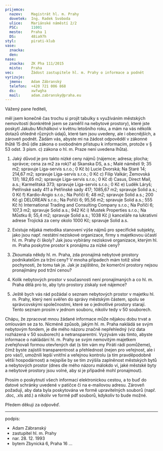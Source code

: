 ```yaml
---
prijemce: 
  nazev:    Magistrát hl. m. Prahy
  dovetek:  Ing. Radek Svoboda
  ulice:    Mariánské náměstí 2/2
  PSC:      11001
  mesto:    Praha 1
  DS:       48ia97h
styl:       pirati-klub
vase:
  znacka:   
  den:
nase:
  znacka:   ZK Pha 111/2015
  misto:    Praha
vec:        Žádost zastupitele hl. m. Prahy o informace a podnět
vyrizuje:   
  jmeno:    Adam Zábranský
  telefon:  +420 721 006 868
  ds:       xwfwgha
  mail:     adam.zabransky@praha.eu
---
```



Vážený pane řediteli,

měl jsem konečně čas trochu si projít tabulky s využíváním městských nemovitostí (konkrétně jsem se zaměřil na nebytové prostory), které jste poskytl Jakubu Michálkovi v květnu letošního roku, a mám na vás několik dotazů ohledně různých údajů, které tam jsou uvedeny, ale i obecnějších, a zároveň podnět. Žádám vás, abyste mi na žádost odpověděl v zákonné lhůtě 15 dnů (dle zákona o svobodném přístupu k informacím, protože v § 53 odst. 3 písm. c) zákona o hl. m. Praze není uvedena lhůta).

1) Jaký důvod je pro takto nízké ceny nájmů (nájemce; adresa; plocha; správce; cena za m2 za rok)?
	a) Skanska DS, a.s.; Malé náměstí 9; 35 m2; spravuje Liga-servis s.r.o.; 0 Kč
	b) Lucie Dvorská; Na Staré 14; 214,67 m2; spravuje Liga-servis s.r.o.; 0 Kč
	c) Filip Valkár; Žemovská 131; 182,65 m2; spravuje Liga-servis s.r.o.; 0 Kč
	d) Casus, Direct Mail, a.s.; Karmelitská 373; spravuje Liga-servis s.r.o.; 0 Kč
	e) Luděk Láryš; Petřínské sady 411 a Petřínské sady 417; 1085,67 m2; spravuje Solid a.s.; 0 Kč
	f) Kardio-Angio s.r.o.; Na Poříčí 6; 48 m2; spravuje Solid a.s.; 200 Kč
	g) DELOREAN s.r.o.; Na Poříčí 6; 95,56 m2; spravuje Solid a.s.; 555 Kč
	h) International Trading and Consulting Company s.r.o.; Na Poříčí 6; 107,3 m2; spravuje Solid a.s.; 942 Kč
	i) Mustek Properties s.r.o.; Na Můstku 8; 55,4 m2; spravuje Solid a.s.; 1038 Kč
	j) kanceláře na lukrativní adrese Trojická za ceny okolo 1000 Kč; spravuje Solid a.s.

2) Existuje nějaká metodika stanovení výše nájmů pro specifické subjekty, jako jsou např. nestátní neziskové organizace, firmy s majetkovou účastí hl. m. Prahy či školy? Jak jsou vybírány neziskové organizace, kterým hl. m. Praha poskytne prostor k pronájmu za nízké ceny?

3) Zkoumala někdy hl. m. Praha, zda pronajímá nebytové prostory podnikatelům za tržní ceny? V mnoha případech mám totiž silné pochynosti, že tomu tak je. Jak je zajištěno, že komerční prostory nejsou pronajímány pod tržní cenou?

4) Kolik nebytových prostor v současnosti není pronajímaných a co hl. m. Praha dělá pro to, aby tyto prostory získaly své nájemce?

5) Ještě bych vás rád požádal o seznam nebytových prostor v majetku hl. m. Prahy, který není svěřen do správy městským částem, spolu se správcovskými společnostmi, které se o jednotlivé prostory starají. Tento seznam prosím v jednom souboru, nikoliv tedy v 50 souborech.

Chápu, že zpracovat mnou žádané informace může nějakou dobu trvat a omlouvám se za to. Nicméně způsob, jakým hl. m. Praha nakládá se svým nebytovým fondem, je dle mého názoru značně nepřehledný (viz data rozházená v 50 souborech) a netransparentní. Vyzývám vás tímto, abyste informace o nakládání hl. m. Prahy se svým nemovitým majetkem zveřejňovali formou otevřených dat (s tím vám my Piráti rádi pomůžeme), čímž byste zajistili transparentnost a přehlednost (nejen pro veřejnost, ale i pro vás!), umožnili lepší vnitřní a veřejnou kontrolu (a tím pravděpodobně větší hospodárnost) a nejspíše by se tím zvýšila zaplněnost městských bytů a nebytových prostor (dnes dle mého názoru málokdo ví, jaké městské byty a nebytové prostory jsou volné, aby si je případně mohl pronajmout).

Prosím o poskytnutí všech informací elektronickou cestou, a to buď do datové schránky uvedené v patičce či na e-mailovou adresu. Zároveň požaduji, aby data byla poskytována ve formě upravitelných souborů (např. .doc, .xls atd.) a nikoliv ve formě pdf souborů, kdykoliv to bude možné.

Předem děkuji za odpověď.

---
podpis: 
  - Adam Zábranský
  - zastupitel hl. m. Prahy
  - nar. 28. 12. 1993
  - bytem Zbynická 6, Praha 16
...
